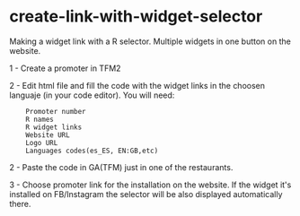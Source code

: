 # create-link-with-widget-selector

Making a widget link with a R selector. Multiple widgets in one button on the website. 

1 - Create a promoter in TFM2

2 - Edit html file and fill the code with the widget links in the choosen languaje (in your code editor). You will need:

		Promoter number
		R names
		R widget links
		Website URL
		Logo URL
		Languages codes(es_ES, EN:GB,etc)

2 - Paste the code in GA(TFM) just in one of the restaurants.

3 - Choose promoter link for the installation on the website. If the widget it's installed on FB/Instagram the selector will be also displayed automatically there.
